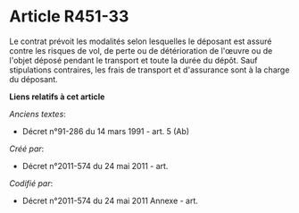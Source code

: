 # Article R451-33

Le contrat prévoit les modalités selon lesquelles le déposant est assuré contre les risques de vol, de perte ou de
détérioration de l'œuvre ou de l'objet déposé pendant le transport et toute la durée du dépôt. Sauf stipulations contraires,
les frais de transport et d'assurance sont à la charge du déposant.

**Liens relatifs à cet article**

_Anciens textes_:

  - Décret n°91-286 du 14 mars 1991 - art. 5 (Ab)

_Créé par_:

  - Décret n°2011-574 du 24 mai 2011  - art.

_Codifié par_:

  - Décret n°2011-574 du 24 mai 2011 Annexe - art.
